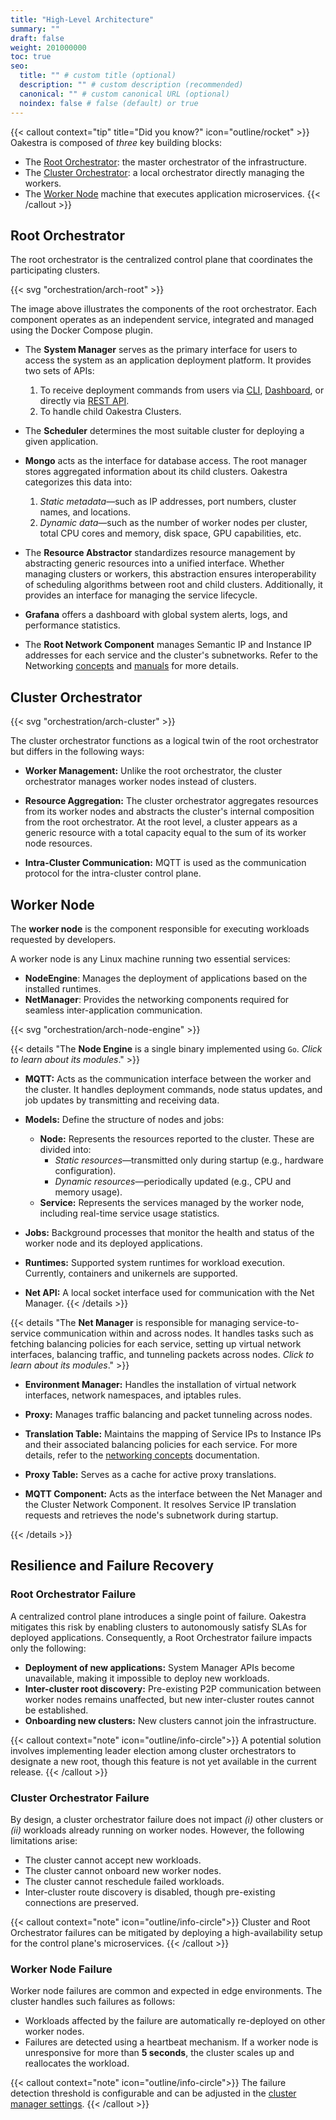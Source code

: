 ```yaml
---
title: "High-Level Architecture"
summary: ""
draft: false
weight: 201000000
toc: true
seo:
  title: "" # custom title (optional)
  description: "" # custom description (recommended)
  canonical: "" # custom canonical URL (optional)
  noindex: false # false (default) or true
---
```


{{< callout context="tip" title="Did you know?" icon="outline/rocket" >}}
Oakestra is composed of *three* key building blocks:
* The [Root Orchestrator](#root-orchestrator): the master orchestrator of the infrastructure. 
* The [Cluster Orchestrator](#cluster-orchestrator): a local orchestrator directly managing the workers. 
* The [Worker Node](#worker-node) machine that executes application microservices.
{{< /callout >}}

## Root Orchestrator

The root orchestrator is the centralized control plane that coordinates the participating clusters.

{{< svg "orchestration/arch-root" >}}

The image above illustrates the components of the root orchestrator. Each component operates as an independent service, integrated and managed using the Docker Compose plugin.

* The **System Manager** serves as the primary interface for users to access the system as an application deployment platform. It provides two sets of APIs:
  1. To receive deployment commands from users via [CLI](../../getting-started/deploy-app/with-the-cli/), [Dashboard](../../getting-started/deploy-app/with-the-dashboard/), or directly via [REST API](../../getting-started/deploy-app/with-the-api/).
  2. To handle child Oakestra Clusters.
   
* The **Scheduler** determines the most suitable cluster for deploying a given application.

* **Mongo** acts as the interface for database access. The root manager stores aggregated information about its child clusters. Oakestra categorizes this data into:
  1. *Static metadata*—such as IP addresses, port numbers, cluster names, and locations.
  2. *Dynamic data*—such as the number of worker nodes per cluster, total CPU cores and memory, disk space, GPU capabilities, etc.

* The **Resource Abstractor** standardizes resource management by abstracting generic resources into a unified interface. Whether managing clusters or workers, this abstraction ensures interoperability of scheduling algorithms between root and child clusters. Additionally, it provides an interface for managing the service lifecycle.

* **Grafana** offers a dashboard with global system alerts, logs, and performance statistics.

* The **Root Network Component** manages Semantic IP and Instance IP addresses for each service and the cluster's subnetworks. Refer to the Networking [concepts](../networking) and [manuals](../../manuals/networking-internals/semantic-addressing/) for more details.


## Cluster Orchestrator

{{< svg "orchestration/arch-cluster" >}}

The cluster orchestrator functions as a logical twin of the root orchestrator but differs in the following ways:

* **Worker Management:** Unlike the root orchestrator, the cluster orchestrator manages worker nodes instead of clusters.

* **Resource Aggregation:** The cluster orchestrator aggregates resources from its worker nodes and abstracts the cluster's internal composition from the root orchestrator. At the root level, a cluster appears as a generic resource with a total capacity equal to the sum of its worker node resources.

* **Intra-Cluster Communication:** MQTT is used as the communication protocol for the intra-cluster control plane.


## Worker Node

The **worker node** is the component responsible for executing workloads requested by developers. 

A worker node is any Linux machine running two essential services:

* **NodeEngine**: Manages the deployment of applications based on the installed runtimes.  
* **NetManager**: Provides the networking components required for seamless inter-application communication.

{{< svg "orchestration/arch-node-engine" >}}

{{< details "The **Node Engine** is a single binary implemented using `Go`. *Click to learn about its modules*." >}}
* **MQTT:** Acts as the communication interface between the worker and the cluster. It handles deployment commands, node status updates, and job updates by transmitting and receiving data.

* **Models:** Define the structure of nodes and jobs:
  * **Node:** Represents the resources reported to the cluster. These are divided into:
    * *Static resources*—transmitted only during startup (e.g., hardware configuration).
    * *Dynamic resources*—periodically updated (e.g., CPU and memory usage).
  * **Service:** Represents the services managed by the worker node, including real-time service usage statistics.

* **Jobs:** Background processes that monitor the health and status of the worker node and its deployed applications.

* **Runtimes:** Supported system runtimes for workload execution. Currently, containers and unikernels are supported.

* **Net API:** A local socket interface used for communication with the Net Manager.
{{< /details >}}

<!-- The **Node Engine** is a single binary implemented using Go and is composed of the following modules:
* **MQTT:** The interface between the worker and the cluster. Deployment commands, node status
updates, and job updates are pushed and received with this component.
* **Models:** Models that describe the nodes and jobs  
    * Node: Describes the resources that are transmitted to the cluster. These are decomposed into static resources, which are only transmitted at startup, and dynamic resources, which are periodically updated, e.g. CPU/memory
    * Service: Describes the services that are managed by this worker node, as well as the real-time
 service usage statistics
* **Jobs:** Background jobs that monitor the status of the worker node and the deployed applications
* **Runtimes:** The supported system runtimes. Currently, containers and Unikernels are supported
* **Net API:** local socket used to interact with the Net Manager. -->

{{< details "The **Net Manager** is responsible for managing service-to-service communication within and across nodes. It handles tasks such as fetching balancing policies for each service, setting up virtual network interfaces, balancing traffic, and tunneling packets across nodes. *Click to learn about its modules*." >}}

* **Environment Manager:** Handles the installation of virtual network interfaces, network namespaces, and iptables rules.

* **Proxy:** Manages traffic balancing and packet tunneling across nodes.

* **Translation Table:** Maintains the mapping of Service IPs to Instance IPs and their associated balancing policies for each service. For more details, refer to the [networking concepts](../networking) documentation.

* **Proxy Table:** Serves as a cache for active proxy translations.

* **MQTT Component:** Acts as the interface between the Net Manager and the Cluster Network Component. It resolves Service IP translation requests and retrieves the node's subnetwork during startup.

{{< /details >}}

<!--The **Net Manager** component manages the service-to-service communication within and across nodes. It fetches the balancing policies for each service, installs the virtual network interfaces, ensures traffic balancing and tunnels the packets across nodes. The Net Manager is composed of the following modules:

* **Environment Manager:** Responsible for the installation of virtual network interfaces, network namespaces, and iptables.
* **Proxy:** The component that manages the traffic balancing and the tunneling of packets across nodes.
* **Translation table:** Table of the Service IP <-> Instance IPs+Balancing Polocy translation for each service. More details in the [networking concepts](../networking) docs.
* **Proxy Table:** Cache for the active proxy translations.
* **MQTT component:** The interface between the Net Manager and the Cluster Network Component. It is used to resolve Service IP translation requests and ask for the node's subnetwork at startup. -->

## Resilience and Failure Recovery

### Root Orchestrator Failure
A centralized control plane introduces a single point of failure. Oakestra mitigates this risk by enabling clusters to autonomously satisfy SLAs for deployed applications. Consequently, a Root Orchestrator failure impacts only the following:

- **Deployment of new applications:** System Manager APIs become unavailable, making it impossible to deploy new workloads.
- **Inter-cluster root discovery:** Pre-existing P2P communication between worker nodes remains unaffected, but new inter-cluster routes cannot be established.
- **Onboarding new clusters:** New clusters cannot join the infrastructure.

{{< callout context="note" icon="outline/info-circle">}}
A potential solution involves implementing leader election among cluster orchestrators to designate a new root, though this feature is not yet available in the current release.
{{< /callout >}}

<!-- The key drawback of a centralized control plane is that it represents a single point of failure. Oakestra mitigates this by ensuring that the clusters are able to satisfy the SLAs for deployed applications autonomously. Therefore, by design, a Root Orchestrator failure only affects the following orchestration aspects:
- Deployment of new applications. The system manager APIs are not available, and therefore, deploying new workloads is not possible.
- Inter-cluster root discovery. Pre-existing P2P worker node communication is not affected. However, new inter-cluster routes cannot be discovered. 
- New clusters cannot join the infrastructure. 

Solutions based on leader election for a new root among cluster orchestrators are a possible solution. However, this feature has not yet been implemented in the current release. -->

### Cluster Orchestrator Failure
<!-- The failure of a cluster orchestrator by design must not affect **(i)** other clusters **(ii)** running workloads on the workers. With the current design, a failure of the cluster orchestrator has the following consequences: 
- The cluster is not able to receive new workloads.
- The cluster is not able to connect new workers.
- The cluster is not able to reschedule failed workloads. 
- Inter-cluster network route discovery is not possible. Only pre-existing connections are maintained. -->

By design, a cluster orchestrator failure does not impact *(i)* other clusters or *(ii)* workloads already running on worker nodes. However, the following limitations arise:

- The cluster cannot accept new workloads.
- The cluster cannot onboard new worker nodes.
- The cluster cannot reschedule failed workloads.
- Inter-cluster route discovery is disabled, though pre-existing connections are preserved.

{{< callout context="note" icon="outline/info-circle">}}
Cluster and Root Orchestrator failures can be mitigated by deploying a high-availability setup for the control plane's microservices.
{{< /callout >}}

### Worker Node Failure
<!-- A worker node failure is common and expected at the edge. The cluster will re-deploy the workload affected by the worker failure. Worker failures are detected via a heartbeat mechanism. If a worker stops responding for more than 5 seconds, the cluster will scale up and re-deploy the workload on another worker. The worker node failure time threshold is a [parameter](https://github.com/oakestra/oakestra/blob/c0f3250ebdf8fbff5d35c1662e59cb1f4a8e899a/cluster_orchestrator/cluster-manager/cluster_manager.py#L52) of the cluster manager. -->


Worker node failures are common and expected in edge environments. The cluster handles such failures as follows:

- Workloads affected by the failure are automatically re-deployed on other worker nodes.
- Failures are detected using a heartbeat mechanism. If a worker node is unresponsive for more than **5 seconds**, the cluster scales up and reallocates the workload.

{{< callout context="note" icon="outline/info-circle">}}
The failure detection threshold is configurable and can be adjusted in the [cluster manager settings](https://github.com/oakestra/oakestra/blob/c0f3250ebdf8fbff5d35c1662e59cb1f4a8e899a/cluster_orchestrator/cluster-manager/cluster_manager.py#L52).
{{< /callout >}}
